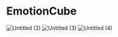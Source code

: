# EmotionCube
![Untitled (2)](https://user-images.githubusercontent.com/37414117/113482012-9a261a80-94d7-11eb-99b4-15b1c2b77c2f.png)
![Untitled (3)](https://user-images.githubusercontent.com/37414117/113482011-9a261a80-94d7-11eb-8cc6-dba2cdc8c034.png)
![Untitled (4)](https://user-images.githubusercontent.com/37414117/113482010-98f4ed80-94d7-11eb-8830-3120a186d1f4.png)


